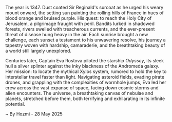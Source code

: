
The year is 1347.  Dust coated Sir Reginald's surcoat as he urged his weary mount onward, the setting sun painting the rolling hills of France in hues of blood orange and bruised purple.  His quest: to reach the Holy City of Jerusalem, a pilgrimage fraught with peril. Bandits lurked in shadowed forests, rivers swelled with treacherous currents, and the ever-present threat of disease hung heavy in the air.  Each sunrise brought a new challenge, each sunset a testament to his unwavering resolve, his journey a tapestry woven with hardship, camaraderie, and the breathtaking beauty of a world still largely unexplored.

Centuries later, Captain Eva Rostova piloted the starship *Odyssey*, its sleek hull a silver splinter against the inky blackness of the Andromeda galaxy. Her mission: to locate the mythical Xylos system, rumored to hold the key to interstellar travel faster than light.  Navigating asteroid fields, evading pirate drones, and grappling with the complexities of wormhole jumps, Eva led her crew across the vast expanse of space, facing down cosmic storms and alien encounters. The universe, a breathtaking canvas of nebulae and planets, stretched before them, both terrifying and exhilarating in its infinite potential.

~ By Hozmi - 28 May 2025
